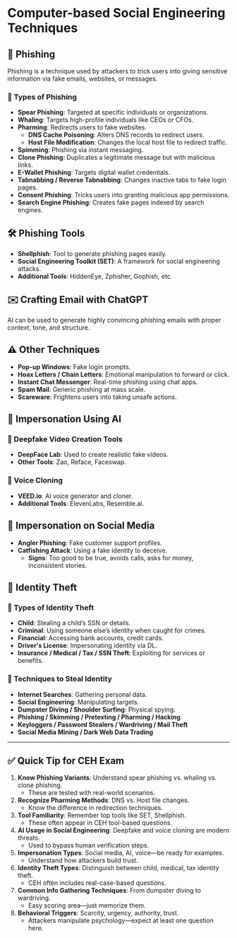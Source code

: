 # Computer-based Social Engineering Techniques

## 📌 Phishing

Phishing is a technique used by attackers to trick users into giving sensitive information via fake emails, websites, or messages.

### 🔸 Types of Phishing
- **Spear Phishing**: Targeted at specific individuals or organizations.
- **Whaling**: Targets high-profile individuals like CEOs or CFOs.
- **Pharming**: Redirects users to fake websites.
  - **DNS Cache Poisoning**: Alters DNS records to redirect users.
  - **Host File Modification**: Changes the local host file to redirect traffic.
- **Spimming**: Phishing via instant messaging.
- **Clone Phishing**: Duplicates a legitimate message but with malicious links.
- **E-Wallet Phishing**: Targets digital wallet credentials.
- **Tabnabbing / Reverse Tabnabbing**: Changes inactive tabs to fake login pages.
- **Consent Phishing**: Tricks users into granting malicious app permissions.
- **Search Engine Phishing**: Creates fake pages indexed by search engines.

## 🛠️ Phishing Tools
- **Shellphish**: Tool to generate phishing pages easily.
- **Social Engineering Toolkit (SET)**: A framework for social engineering attacks.
- **Additional Tools**: HiddenEye, Zphisher, Gophish, etc.

## ✉️ Crafting Email with ChatGPT
AI can be used to generate highly convincing phishing emails with proper context, tone, and structure.

## ⚠️ Other Techniques

- **Pop-up Windows**: Fake login prompts.
- **Hoax Letters / Chain Letters**: Emotional manipulation to forward or click.
- **Instant Chat Messenger**: Real-time phishing using chat apps.
- **Spam Mail**: Generic phishing at mass scale.
- **Scareware**: Frightens users into taking unsafe actions.

## 🤖 Impersonation Using AI

### 🔸 Deepfake Video Creation Tools
- **DeepFace Lab**: Used to create realistic fake videos.
- **Other Tools**: Zao, Reface, Faceswap.

### 🔸 Voice Cloning
- **VEED.io**: AI voice generator and cloner.
- **Additional Tools**: ElevenLabs, Resemble.ai.

## 👤 Impersonation on Social Media
- **Angler Phishing**: Fake customer support profiles.
- **Catfishing Attack**: Using a fake identity to deceive.
  - **Signs**: Too good to be true, avoids calls, asks for money, inconsistent stories.

## 🧬 Identity Theft

### 🔸 Types of Identity Theft
- **Child**: Stealing a child’s SSN or details.
- **Criminal**: Using someone else’s identity when caught for crimes.
- **Financial**: Accessing bank accounts, credit cards.
- **Driver's License**: Impersonating identity via DL.
- **Insurance / Medical / Tax / SSN Theft**: Exploiting for services or benefits.

### 🔸 Techniques to Steal Identity
- **Internet Searches**: Gathering personal data.
- **Social Engineering**: Manipulating targets.
- **Dumpster Diving / Shoulder Surfing**: Physical spying.
- **Phishing / Skimming / Pretexting / Pharming / Hacking**
- **Keyloggers / Password Stealers / Wardriving / Mail Theft**
- **Social Media Mining / Dark Web Data Trading**

---

## ✅ Quick Tip for CEH Exam

1. **Know Phishing Variants**: Understand spear phishing vs. whaling vs. clone phishing.
   - These are tested with real-world scenarios.
2. **Recognize Pharming Methods**: DNS vs. Host file changes.
   - Know the difference in redirection techniques.
3. **Tool Familiarity**: Remember top tools like SET, Shellphish.
   - These often appear in CEH tool-based questions.
4. **AI Usage in Social Engineering**: Deepfake and voice cloning are modern threats.
   - Used to bypass human verification steps.
5. **Impersonation Types**: Social media, AI, voice—be ready for examples.
   - Understand how attackers build trust.
6. **Identity Theft Types**: Distinguish between child, medical, tax identity theft.
   - CEH often includes real-case-based questions.
7. **Common Info Gathering Techniques**: From dumpster diving to wardriving.
   - Easy scoring area—just memorize them.
8. **Behavioral Triggers**: Scarcity, urgency, authority, trust.
   - Attackers manipulate psychology—expect at least one question here.